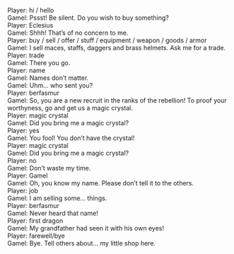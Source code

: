 Player: hi / hello  
Gamel: Pssst! Be silent. Do you wish to buy something?  
Player: Eclesius  
Gamel: Shhh! That’s of no concern to me.  
Player: buy / sell / offer / stuff / equipment / weapon / goods / armor  
Gamel: I sell maces, staffs, daggers and brass helmets. Ask me for a trade.  
Player: trade  
Gamel: There you go.  
Player: name  
Gamel: Names don’t matter.  
Gamel: Uhm… who sent you?  
Player: berfasmur  
Gamel: So, you are a new recruit in the ranks of the rebellion! To proof your worthyness, go and get us a magic crystal.  
Player: magic crystal  
Gamel: Did you bring me a magic crystal?  
Player: yes  
Gamel: You fool! You don’t have the crystal!  
Player: magic crystal  
Gamel: Did you bring me a magic crystal?  
Player: no  
Gamel: Don’t waste my time.  
Player: Gamel  
Gamel: Oh, you know my name. Please don’t tell it to the others.  
Player: job  
Gamel: I am selling some… things.  
Player: berfasmur  
Gamel: Never heard that name!  
Player: first dragon  
Gamel: My grandfather had seen it with his own eyes!  
Player: farewell/bye  
Gamel: Bye. Tell others about… my little shop here.  
